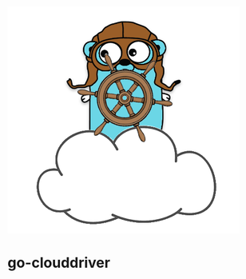 ![alt text](https://github.com/billiford/go-clouddriver/blob/media/clouddriver.png)

# go-clouddriver
